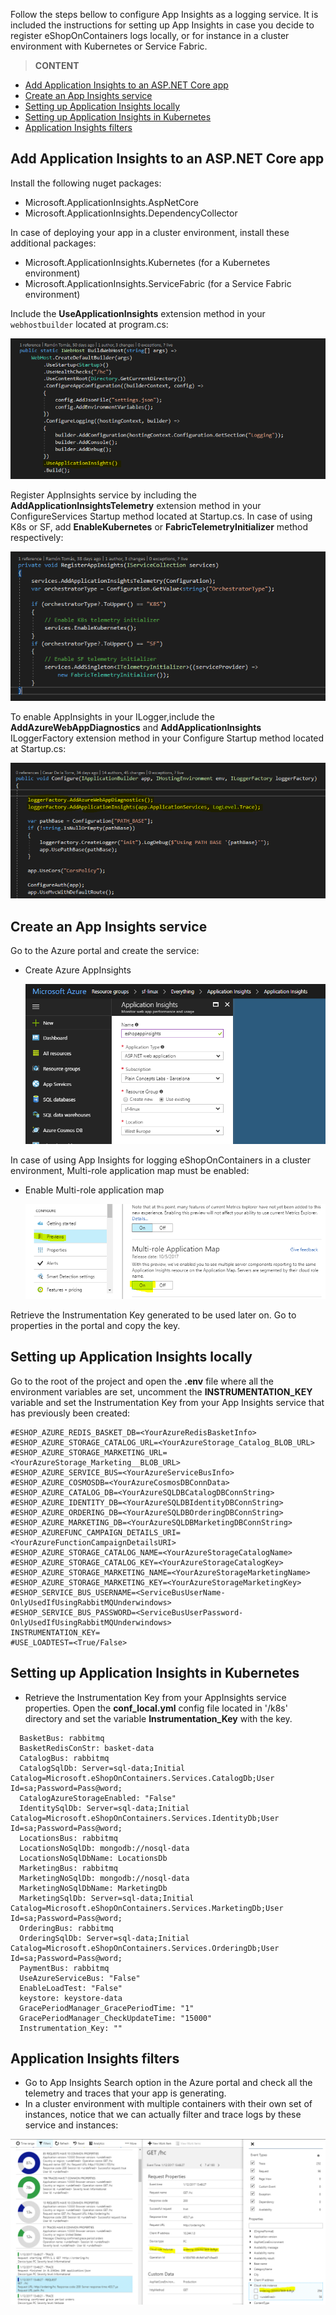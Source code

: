 Follow the steps bellow to configure App Insights as a logging service. It is included the instructions for setting up App Insights in case you decide to register eShopOnContainers logs locally, or for instance in a cluster environment with Kubernetes or Service Fabric.

> **CONTENT**

- [Add Application Insights to an ASP.NET Core app](#add-application-insights-to-an-aspnet-core-app)
- [Create an App Insights service](#create-an-app-insights-service)
- [Setting up Application Insights locally](#setting-up-application-insights-locally)
- [Setting up Application Insights in Kubernetes](#setting-up-application-insights-in-kubernetes)
- [Application Insights filters](#application-insights-filters)

## Add Application Insights to an ASP.NET Core app

Install the following nuget packages:

- Microsoft.ApplicationInsights.AspNetCore
- Microsoft.ApplicationInsights.DependencyCollector

In case of deploying your app in a cluster environment, install these additional packages:

- Microsoft.ApplicationInsights.Kubernetes (for a Kubernetes environment)
- Microsoft.ApplicationInsights.ServiceFabric (for a Service Fabric environment)

Include the **UseApplicationInsights** extension method in your `webhostbuilder` located at program.cs:

![](images/Application-Insights/useappinsights-program.png)

Register AppInsights service by including the **AddApplicationInsightsTelemetry** extension method in your ConfigureServices Startup method located at Startup.cs. In case of using K8s or SF, add **EnableKubernetes** or **FabricTelemetryInitializer** method respectively:

![](images/Application-Insights/appinsights-register.png)

To enable AppInsights in your ILogger,include the **AddAzureWebAppDiagnostics** and **AddApplicationInsights** ILoggerFactory extension method in your Configure Startup method located at Startup.cs:

![](images/Application-Insights/appinsights-loggerfactory.png)

## Create an App Insights service

Go to the Azure portal and create the service:

- Create Azure AppInsights

  ![](images/Application-Insights/create-insights.png)

In case of using App Insights for logging eShopOnContainers in a cluster environment, Multi-role application map must be enabled:
- Enable Multi-role application map

   ![](images/Application-Insights/settings-insights.png)

Retrieve the Instrumentation Key generated to be used later on. Go to properties in the portal and copy the key.

## Setting up Application Insights locally

Go to the root of the project and open the **.env** file where all the environment variables are set, uncomment the **INSTRUMENTATION_KEY** variable and set the Instrumentation Key from your App Insights service that has previously been created: 

```
#ESHOP_AZURE_REDIS_BASKET_DB=<YourAzureRedisBasketInfo>
#ESHOP_AZURE_STORAGE_CATALOG_URL=<YourAzureStorage_Catalog_BLOB_URL>
#ESHOP_AZURE_STORAGE_MARKETING_URL=<YourAzureStorage_Marketing__BLOB_URL>
#ESHOP_AZURE_SERVICE_BUS=<YourAzureServiceBusInfo>
#ESHOP_AZURE_COSMOSDB=<YourAzureCosmosDBConnData>
#ESHOP_AZURE_CATALOG_DB=<YourAzureSQLDBCatalogDBConnString>
#ESHOP_AZURE_IDENTITY_DB=<YourAzureSQLDBIdentityDBConnString>
#ESHOP_AZURE_ORDERING_DB=<YourAzureSQLDBOrderingDBConnString>
#ESHOP_AZURE_MARKETING_DB=<YourAzureSQLDBMarketingDBConnString>
#ESHOP_AZUREFUNC_CAMPAIGN_DETAILS_URI=<YourAzureFunctionCampaignDetailsURI>
#ESHOP_AZURE_STORAGE_CATALOG_NAME=<YourAzureStorageCatalogName>
#ESHOP_AZURE_STORAGE_CATALOG_KEY=<YourAzureStorageCatalogKey>
#ESHOP_AZURE_STORAGE_MARKETING_NAME=<YourAzureStorageMarketingName>
#ESHOP_AZURE_STORAGE_MARKETING_KEY=<YourAzureStorageMarketingKey>
#ESHOP_SERVICE_BUS_USERNAME=<ServiceBusUserName-OnlyUsedIfUsingRabbitMQUnderwindows>
#ESHOP_SERVICE_BUS_PASSWORD=<ServiceBusUserPassword-OnlyUsedIfUsingRabbitMQUnderwindows>
INSTRUMENTATION_KEY=
#USE_LOADTEST=<True/False>
```

## Setting up Application Insights in Kubernetes

- Retrieve the Instrumentation Key from your AppInsights service properties. Open the **conf_local.yml** config file located in '/k8s' directory and set the variable **Instrumentation_Key** with the key.

```
  BasketBus: rabbitmq
  BasketRedisConStr: basket-data
  CatalogBus: rabbitmq
  CatalogSqlDb: Server=sql-data;Initial Catalog=Microsoft.eShopOnContainers.Services.CatalogDb;User Id=sa;Password=Pass@word;
  CatalogAzureStorageEnabled: "False"
  IdentitySqlDb: Server=sql-data;Initial Catalog=Microsoft.eShopOnContainers.Services.IdentityDb;User Id=sa;Password=Pass@word;
  LocationsBus: rabbitmq
  LocationsNoSqlDb: mongodb://nosql-data
  LocationsNoSqlDbName: LocationsDb
  MarketingBus: rabbitmq
  MarketingNoSqlDb: mongodb://nosql-data
  MarketingNoSqlDbName: MarketingDb
  MarketingSqlDb: Server=sql-data;Initial Catalog=Microsoft.eShopOnContainers.Services.MarketingDb;User Id=sa;Password=Pass@word;
  OrderingBus: rabbitmq
  OrderingSqlDb: Server=sql-data;Initial Catalog=Microsoft.eShopOnContainers.Services.OrderingDb;User Id=sa;Password=Pass@word;
  PaymentBus: rabbitmq
  UseAzureServiceBus: "False"
  EnableLoadTest: "False"
  keystore: keystore-data
  GracePeriodManager_GracePeriodTime: "1"
  GracePeriodManager_CheckUpdateTime: "15000"
  Instrumentation_Key: ""
```

## Application Insights filters

- Go to App Insights Search option in the Azure portal and check all the telemetry and traces that your app is generating.
- In a cluster environment with multiple containers with their own set of instances, notice that we can actually filter and trace logs by these service and instances: 

![](images/Application-Insights/appinsights-screenshot.png)
